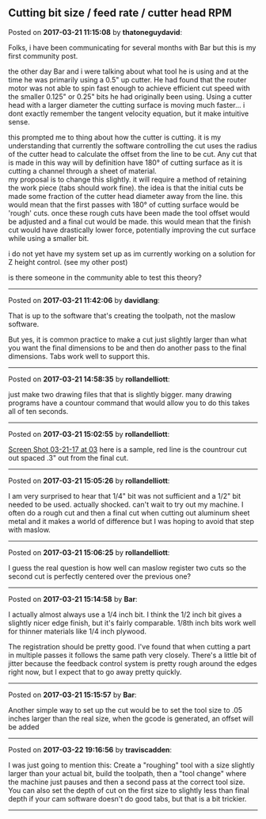 ## Cutting bit size / feed rate / cutter head RPM
Posted on **2017-03-21 11:15:08** by **thatoneguydavid**:

Folks, i have been communicating for several months with Bar but this is my first community post.

the other day Bar and i were talking about what tool he is using and at the time he was primarily using a 0.5" up cutter.   He had found that the router motor was not able to spin fast enough to achieve efficient cut speed with the smaller 0.125" or 0.25" bits he had originally been using.   Using a cutter head with a larger diameter the cutting surface is moving much faster... i dont exactly remember the tangent velocity equation, but it make intuitive sense.    

this prompted me to thing about how the cutter is cutting.  it is my understanding that currently the software controlling the cut uses the radius of the cutter head to calculate the offset from the line to be cut.   Any cut that is made in this way will by definition have 180° of cutting surface as it is cutting a channel through a sheet of material.  
my proposal is to change this slightly.  it will require a method of retaining the work piece (tabs should work fine).  the idea is that the initial cuts be made  some fraction of the cutter head diameter away from the line.  this would mean that the first passes with 180° of cutting surface would be 'rough' cuts.  once these rough cuts have been made the tool offset would be adjusted and a final cut would be made.  this would mean that the finish cut would have drastically lower force, potentially improving the cut surface while using a smaller bit.

i do not yet have my system set up as im currently working on a solution for Z height control.  (see my other post)  

is there someone in the community able to test this theory?

---

Posted on **2017-03-21 11:42:06** by **davidlang**:

That is up to the software that's creating the toolpath, not the maslow software.

But yes, it is common practice to make a cut just slightly larger than what you want the final dimensions to be and then do another pass to the final dimensions. Tabs work well to support this.

---

Posted on **2017-03-21 14:58:35** by **rollandelliott**:

just make two drawing files that that is slightly bigger. many drawing programs have a countour command that would allow you to do this takes all of ten seconds.

---

Posted on **2017-03-21 15:02:55** by **rollandelliott**:

[Screen Shot 03-21-17 at 03](//muut.com/u/maslowcnc/s3/:maslowcnc:qcxJ:screenshot032117at03.01pm.png.jpg) 
here is a sample, red line is the countrour cut out spaced .3" out from the final cut.

---

Posted on **2017-03-21 15:05:26** by **rollandelliott**:

I am very surprised to hear that 1/4" bit was not sufficient and a 1/2" bit needed to be used. actually shocked. can't wait to try out my machine.
I often do a rough cut and then a final cut when cutting out aluminum sheet metal and it makes a world of difference but I was hoping to avoid that step with maslow.

---

Posted on **2017-03-21 15:06:25** by **rollandelliott**:

I guess the real question is how well can maslow register two cuts so the second cut is perfectly centered over the previous one?

---

Posted on **2017-03-21 15:14:58** by **Bar**:

I actually almost always use a 1/4 inch bit. I think the 1/2 inch bit gives a slightly nicer edge finish, but it's fairly comparable. 1/8th inch bits work well for thinner materials like 1/4 inch plywood.

The registration should be pretty good. I've found that when cutting a part in multiple passes it follows the same path very closely. There's a little bit of jitter because the feedback control system is pretty rough around the edges right now, but I expect that to go away pretty quickly.

---

Posted on **2017-03-21 15:15:57** by **Bar**:

Another simple way to set up the cut would be to set the tool size to .05 inches larger than the real size, when the gcode is generated, an offset will be added

---

Posted on **2017-03-22 19:16:56** by **traviscadden**:

I was just going to mention this: Create a "roughing" tool with a size slightly larger than your actual bit, build the toolpath, then a "tool change"  where the machine just pauses and then a second pass at the correct tool size. You can also set the depth of cut on the first size to slightly less than final depth if your cam software doesn't do good tabs, but that is a bit trickier.

---

